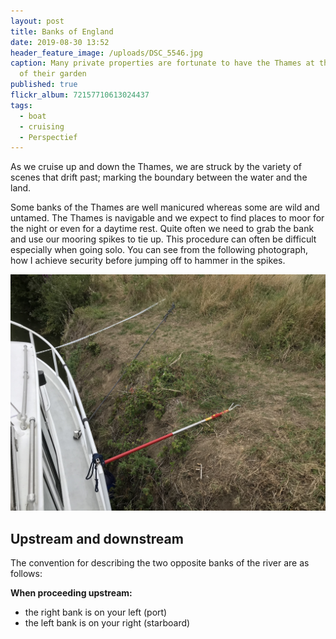 ```yaml
---
layout: post
title: Banks of England
date: 2019-08-30 13:52
header_feature_image: /uploads/DSC_5546.jpg
caption: Many private properties are fortunate to have the Thames at the bottom
  of their garden
published: true
flickr_album: 72157710613024437
tags:
  - boat
  - cruising
  - Perspectief
---
```


As we cruise up and down the Thames, we are struck by the variety of scenes that drift past; marking the boundary between the water and the land.

Some banks of the Thames are well manicured whereas some are wild and untamed. The Thames is navigable and we expect to find places to moor for the night or even for a daytime rest. Quite often we need to grab the bank and use our mooring spikes to tie up. This procedure can often be difficult especially when going solo. You can see from the following photograph, how I achieve security before jumping off to hammer in the spikes.

![This gardening tool lets me grab the bank and hold on securely.](/uploads/IMG_0350.jpg "This gardening tool lets me grab the bank and hold on securely.")

## Upstream and downstream

The convention for describing the two opposite banks of the river are as follows:

**When proceeding upstream:**

- the right bank is on your left (port)
- the left bank is on your right (starboard)
